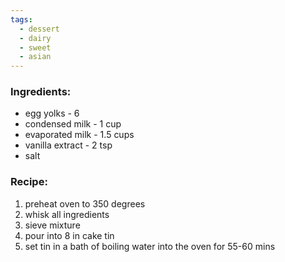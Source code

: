 ```yaml
---
tags:
  - dessert
  - dairy
  - sweet
  - asian
---
```

### Ingredients:
- egg yolks - 6
- condensed milk - 1 cup
- evaporated milk - 1.5 cups
- vanilla extract - 2 tsp
- salt

### Recipe:
1. preheat oven to 350 degrees
2. whisk all ingredients
3. sieve mixture
4. pour into 8 in cake tin
5. set tin in a bath of boiling water into the oven for 55-60 mins